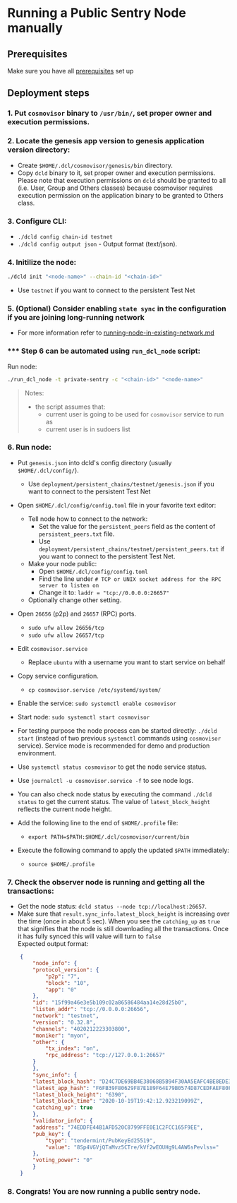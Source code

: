 # Running a Public Sentry Node manually

## Prerequisites
Make sure you have all [prerequisites](./prerequisites.md) set up
## Deployment steps

### 1. Put `cosmovisor` binary to `/usr/bin/`, set proper owner and execution permissions.

### 2. Locate the genesis app version to genesis application version directory:
- Create `$HOME/.dcl/cosmovisor/genesis/bin` directory.
- Copy `dcld` binary to it, set proper owner and execution permissions.
    Please note that execution permissions on `dcld` should be granted to all (i.e. User, Group and Others classes)
    because cosmovisor requires execution permission on the application binary to be granted to Others class.

### 3. Configure CLI:
- `./dcld config chain-id testnet`
- `./dcld config output json` - Output format (text/json).

### 4. Initilize the node:

```bash
./dcld init "<node-name>" --chain-id "<chain-id>"
```
- Use `testnet` if you want to connect to the persistent Test Net

### 5. (Optional) Consider enabling `state sync` in the configuration if you are joining long-running network
- For more information refer to [running-node-in-existing-network.md](../advanced/running-node-in-existing-network.md)

### *** Step 6 can be automated using `run_dcl_node` script:
Run node:

```bash
./run_dcl_node -t private-sentry -c "<chain-id>" "<node-name>"
```

> Notes:
>
> * the script assumes that:
>   * current user is going to be used for `cosmovisor` service to run as
>   * current user is in sudoers list

### 6. Run node:
- Put `genesis.json` into dcld's config directory (usually `$HOME/.dcl/config/`).
    - Use `deployment/persistent_chains/testnet/genesis.json` if you want to connect to the persistent Test Net
- Open `$HOME/.dcl/config/config.toml` file in your favorite text editor:
    - Tell node how to connect to the network:
        - Set the value for the `persistent_peers` field as the content of `persistent_peers.txt` file.
        - Use `deployment/persistent_chains/testnet/persistent_peers.txt` if you want to connect to the persistent Test Net.
    - Make your node public:
        - Open `$HOME/.dcl/config/config.toml`
        - Find the line under `# TCP or UNIX socket address for the RPC server to listen on`
        - Change it to: `laddr = "tcp://0.0.0.0:26657"`
    - Optionally change other setting.
- Open `26656` (p2p) and `26657` (RPC) ports.
    - `sudo ufw allow 26656/tcp`
    - `sudo ufw allow 26657/tcp`
- Edit `cosmovisor.service`
    - Replace `ubuntu` with a username you want to start service on behalf
- Copy service configuration.
    - `cp cosmovisor.service /etc/systemd/system/`
- Enable the service: `sudo systemctl enable cosmovisor`
- Start node: `sudo systemctl start cosmovisor`
- For testing purpose the node process can be started directly: `./dcld start` (instead of two previous `systemctl` commands using `cosmovisor` service).
Service mode is recommended for demo and production environment.

- Use `systemctl status cosmovisor` to get the node service status.
- Use `journalctl -u cosmovisor.service -f` to see node logs.
- You can also check node status by executing the command `./dcld status` to get the current status.
    The value of `latest_block_height` reflects the current node height.

- Add the following line to the end of `$HOME/.profile` file:
    - `export PATH=$PATH:$HOME/.dcl/cosmovisor/current/bin`
- Execute the following command to apply the updated `$PATH` immediately:
    - `source $HOME/.profile`
### 7. Check the observer node is running and getting all the transactions:
- Get the node status: `dcld status --node tcp://localhost:26657`.
- Make sure that `result.sync_info.latest_block_height` is increasing over the time (once in about 5 sec). When you see the `catching_up` as `true` that signifies that the node is still downloading all the transactions. Once it has fully synced this will value will turn to `false`
<br>Expected output format:

```json
    {
        "node_info": {
        "protocol_version": {
            "p2p": "7",
            "block": "10",
            "app": "0"
        },
        "id": "15f99a46e3e5b109c02a86586484aa14e28d25b0",
        "listen_addr": "tcp://0.0.0.0:26656",
        "network": "testnet",
        "version": "0.32.8",
        "channels": "4020212223303800",
        "moniker": "myon",
        "other": {
            "tx_index": "on",
            "rpc_address": "tcp://127.0.0.1:26657"
        }
        },
        "sync_info": {
        "latest_block_hash": "D24C7DE69BB4E38068B5B94F30AA5EAFC4BE8EDE3064BE34FE34DBD8634DB8B5",
        "latest_app_hash": "F6FB39F80629F87E189F64E79B0574D87CEDFAEF80FD34AF4D3250604B471F90",
        "latest_block_height": "6390",
        "latest_block_time": "2020-10-19T19:42:12.923219099Z",
        "catching_up": true
        },
        "validator_info": {
        "address": "74EDDFE44B1AFD520C8799FFE0E1C2FCC165F9EE",
        "pub_key": {
            "type": "tendermint/PubKeyEd25519",
            "value": "8Sp4VGVjQTaMvz5CTre/kVf2wEOUHg9L4AW6sPevlss="
        },
        "voting_power": "0"
        }
    }
```

### 8. Congrats! You are now running a public sentry node.